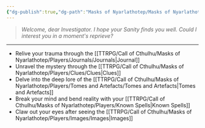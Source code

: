 ```yaml
---
{"dg-publish":true,"dg-path":"Masks of Nyarlathotep/Masks of Nyarlathotep.md","dg-permalink":"masks-of-nyarlathotep","permalink":"/masks-of-nyarlathotep/","title":"Main","pinned":true,"tags":["DG"]}
---
```


>*Welcome, dear Investigator. I hope your Sanity finds you well.*
>*Could I interest you in a moment's reprieve?*
---
- Relive your trauma through the [[TTRPG/Call of Cthulhu/Masks of Nyarlathotep/Players/Journals/Journals\|Journal]]
- Unravel the mystery through the [[TTRPG/Call of Cthulhu/Masks of Nyarlathotep/Players/Clues/Clues\|Clues]]
- Delve into the deep lore of the [[TTRPG/Call of Cthulhu/Masks of Nyarlathotep/Players/Tomes and Artefacts/Tomes and Artefacts\|Tomes and Artefacts]]
- Break your mind and bend reality with your [[TTRPG/Call of Cthulhu/Masks of Nyarlathotep/Players/Known Spells\|Known Spells]]
- Claw out your eyes after seeing the [[TTRPG/Call of Cthulhu/Masks of Nyarlathotep/Players/Images/Images\|Images]] 